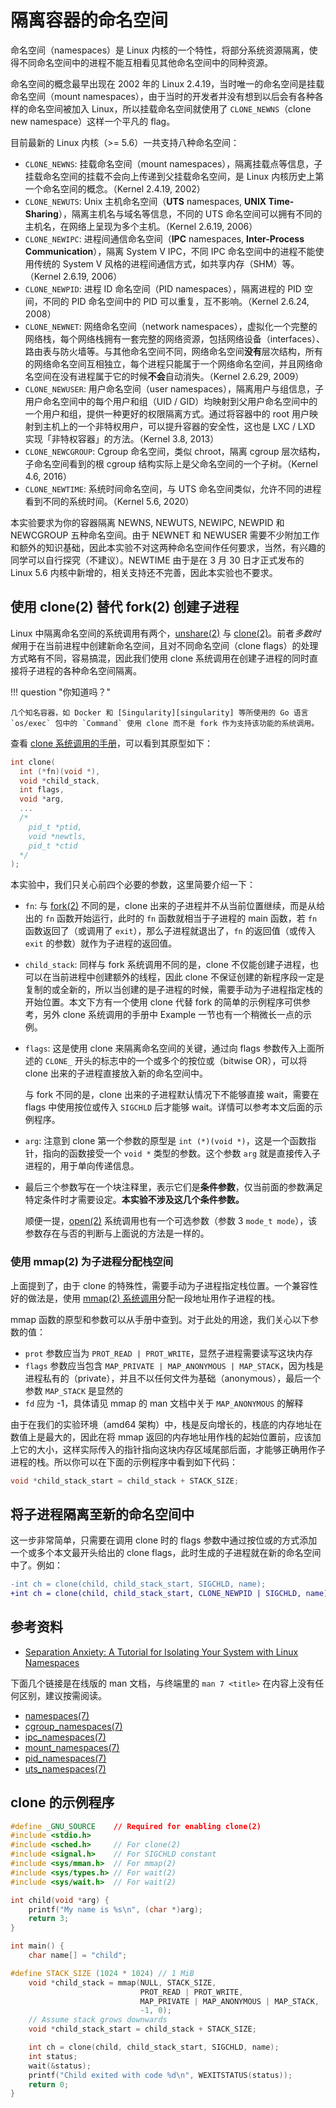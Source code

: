 # 隔离容器的命名空间

命名空间（namespaces）是 Linux 内核的一个特性，将部分系统资源隔离，使得不同命名空间中的进程不能互相看见其他命名空间中的同种资源。

命名空间的概念最早出现在 2002 年的 Linux 2.4.19，当时唯一的命名空间是挂载命名空间（mount namespaces），由于当时的开发者并没有想到以后会有各种各样的命名空间被加入 Linux，所以挂载命名空间就使用了 `CLONE_NEWNS`（clone new namespace）这样一个平凡的 flag。

目前最新的 Linux 内核（&gt;= 5.6）一共支持八种命名空间：

- `CLONE_NEWNS`: 挂载命名空间（mount namespaces），隔离挂载点等信息，子挂载命名空间的挂载不会向上传递到父挂载命名空间，是 Linux 内核历史上第一个命名空间的概念。（Kernel 2.4.19, 2002）
- `CLONE_NEWUTS`: Unix 主机命名空间（**UTS** namespaces, **UNIX Time-Sharing**），隔离主机名与域名等信息，不同的 UTS 命名空间可以拥有不同的主机名，在网络上呈现为多个主机。（Kernel 2.6.19, 2006）
- `CLONE_NEWIPC`: 进程间通信命名空间（**IPC** namespaces, **Inter-Process Communication**），隔离 System V IPC，不同 IPC 命名空间中的进程不能使用传统的 System V 风格的进程间通信方式，如共享内存（SHM）等。（Kernel 2.6.19, 2006）
- `CLONE_NEWPID`: 进程 ID 命名空间（PID namespaces），隔离进程的 PID 空间，不同的 PID 命名空间中的 PID 可以重复，互不影响。（Kernel 2.6.24, 2008）
- `CLONE_NEWNET`: 网络命名空间（network namespaces），虚拟化一个完整的网络栈，每个网络栈拥有一套完整的网络资源，包括网络设备（interfaces）、路由表与防火墙等。与其他命名空间不同，网络命名空间**没有**层次结构，所有的网络命名空间互相独立，每个进程只能属于一个网络命名空间，并且网络命名空间在没有进程属于它的时候**不会**自动消失。（Kernel 2.6.29, 2009）
- `CLONE_NEWUSER`: 用户命名空间（user namespaces），隔离用户与组信息，子用户命名空间中的每个用户和组（UID / GID）均映射到父用户命名空间中的一个用户和组，提供一种更好的权限隔离方式。通过将容器中的 root 用户映射到主机上的一个非特权用户，可以提升容器的安全性，这也是 LXC / LXD 实现「非特权容器」的方法。（Kernel 3.8, 2013）
- `CLONE_NEWCGROUP`: Cgroup 命名空间，类似 chroot，隔离 cgroup 层次结构，子命名空间看到的根 cgroup 结构实际上是父命名空间的一个子树。（Kernel 4.6, 2016）
- `CLONE_NEWTIME`: 系统时间命名空间，与 UTS 命名空间类似，允许不同的进程看到不同的系统时间。（Kernel 5.6, 2020）

本实验要求为你的容器隔离 NEWNS, NEWUTS, NEWIPC, NEWPID 和 NEWCGROUP 五种命名空间。由于 NEWNET 和 NEWUSER 需要不少附加工作和额外的知识基础，因此本实验不对这两种命名空间作任何要求，当然，有兴趣的同学可以自行探究（不建议）。NEWTIME 由于是在 3 月 30 日才正式发布的 Linux 5.6 内核中新增的，相关支持还不完善，因此本实验也不要求。

## 使用 clone(2) 替代 fork(2) 创建子进程

Linux 中隔离命名空间的系统调用有两个，[unshare(2)][unshare.2] 与 [clone(2)][clone.2]。前者*多数时候*用于在当前进程中创建新命名空间，且对不同命名空间（clone flags）的处理方式略有不同，容易搞混，因此我们使用 clone 系统调用在创建子进程的同时直接将子进程的各种命名空间隔离。

!!! question "你知道吗？"

    几个知名容器，如 Docker 和 [Singularity][singularity] 等所使用的 Go 语言 `os/exec` 包中的 `Command` 使用 clone 而不是 fork 作为支持该功能的系统调用。

查看 [clone 系统调用的手册][clone.2]，可以看到其原型如下：

```c
int clone(
  int (*fn)(void *),
  void *child_stack,
  int flags,
  void *arg,
  ...
  /*
    pid_t *ptid,
    void *newtls,
    pid_t *ctid
  */
);
```

本实验中，我们只关心前四个必要的参数，这里简要介绍一下：

- `fn`: 与 [fork(2)][fork.2] 不同的是，clone 出来的子进程并不从当前位置继续，而是从给出的 `fn` 函数开始运行，此时的 `fn` 函数就相当于子进程的 main 函数，若 `fn` 函数返回了（或调用了 `exit`），那么子进程就退出了，`fn` 的返回值（或传入 `exit` 的参数）就作为子进程的返回值。
- `child_stack`: 同样与 fork 系统调用不同的是，clone 不仅能创建子进程，也可以在当前进程中创建额外的线程，因此 clone 不保证创建的新程序段一定是复制的或全新的，所以当创建的是子进程的时候，需要手动为子进程指定栈的开始位置。本文下方有一个使用 clone 代替 fork 的简单的示例程序可供参考，另外 clone 系统调用的手册中 Example 一节也有一个稍微长一点的示例。
- `flags`: 这是使用 clone 来隔离命名空间的关键，通过向 flags 参数传入上面所述的 `CLONE_` 开头的标志中的一个或多个的按位或（bitwise OR），可以将 clone 出来的子进程直接放入新的命名空间中。

  与 fork 不同的是，clone 出来的子进程默认情况下不能够直接 wait，需要在 flags 中使用按位或传入 `SIGCHLD` 后才能够 wait。详情可以参考本文后面的示例程序。

- `arg`: 注意到 clone 第一个参数的原型是 `int (*)(void *)`，这是一个函数指针，指向的函数接受一个 `void *` 类型的参数。这个参数 `arg` 就是直接传入子进程的，用于单向传递信息。
- 最后三个参数写在一个块注释里，表示它们是**条件参数**，仅当前面的参数满足特定条件时才需要设定。**本实验不涉及这几个条件参数。**

  顺便一提，[open(2)][open.2] 系统调用也有一个可选参数（参数 3 `mode_t mode`），该参数存在与否的判断与上面说的方法是一样的。

  [unshare.2]: http://man7.org/linux/man-pages/man2/unshare.2.html
  [clone.2]: http://man7.org/linux/man-pages/man2/clone.2.html
  [fork.2]: http://man7.org/linux/man-pages/man2/fork.2.html
  [open.2]: http://man7.org/linux/man-pages/man2/open.2.html

  [singularity]: https://en.wikipedia.org/wiki/Singularity_(software)

### 使用 mmap(2) 为子进程分配栈空间

上面提到了，由于 clone 的特殊性，需要手动为子进程指定栈位置。一个兼容性好的做法是，使用 [mmap(2) 系统调用][mmap.2]分配一段地址用作子进程的栈。

mmap 函数的原型和参数可以从手册中查到。对于此处的用途，我们关心以下参数的值：

- `prot` 参数应当为 `PROT_READ | PROT_WRITE`，显然子进程需要读写这块内存
- `flags` 参数应当包含 `MAP_PRIVATE | MAP_ANONYMOUS | MAP_STACK`，因为栈是进程私有的（private），并且不以任何文件为基础（anonymous），最后一个参数 `MAP_STACK` 是显然的
- `fd` 应为 -1，具体请见 mmap 的 man 文档中关于 `MAP_ANONYMOUS` 的解释

由于在我们的实验环境（amd64 架构）中，栈是反向增长的，栈底的内存地址在数值上是最大的，因此在将 mmap 返回的内存地址用作栈的起始位置前，应该加上它的大小，这样实际传入的指针指向这块内存区域尾部后面，才能够正确用作子进程的栈。所以你可以在下面的示例程序中看到如下代码：

```c
void *child_stack_start = child_stack + STACK_SIZE;
```

  [mmap.2]: http://man7.org/linux/man-pages/man2/mmap.2.html

## 将子进程隔离至新的命名空间中

这一步非常简单，只需要在调用 clone 时的 flags 参数中通过按位或的方式添加一个或多个本文最开头给出的 clone flags，此时生成的子进程就在新的命名空间中了。例如：

```diff
-int ch = clone(child, child_stack_start, SIGCHLD, name);
+int ch = clone(child, child_stack_start, CLONE_NEWPID | SIGCHLD, name);
```

## 参考资料

- [Separation Anxiety: A Tutorial for Isolating Your System with Linux Namespaces](https://www.toptal.com/linux/separation-anxiety-isolating-your-system-with-linux-namespaces)

下面几个链接是在线版的 man 文档，与终端里的 `man 7 <title>` 在内容上没有任何区别，建议按需阅读。

- [namespaces(7)](http://man7.org/linux/man-pages/man7/namespaces.7.html)
- [cgroup\_namespaces(7)](http://man7.org/linux/man-pages/man7/cgroup_namespaces.7.html)
- [ipc\_namespaces(7)](http://man7.org/linux/man-pages/man7/ipc_namespaces.7.html)
- [mount\_namespaces(7)](http://man7.org/linux/man-pages/man7/mount_namespaces.7.html)
- [pid\_namespaces(7)](http://man7.org/linux/man-pages/man7/pid_namespaces.7.html)
- [uts\_namespaces(7)](http://man7.org/linux/man-pages/man7/uts_namespaces.7.html)

## clone 的示例程序

```c
#define _GNU_SOURCE    // Required for enabling clone(2)
#include <stdio.h>
#include <sched.h>     // For clone(2)
#include <signal.h>    // For SIGCHLD constant
#include <sys/mman.h>  // For mmap(2)
#include <sys/types.h> // For wait(2)
#include <sys/wait.h>  // For wait(2)

int child(void *arg) {
    printf("My name is %s\n", (char *)arg);
    return 3;
}

int main() {
    char name[] = "child";

#define STACK_SIZE (1024 * 1024) // 1 MiB
    void *child_stack = mmap(NULL, STACK_SIZE,
                             PROT_READ | PROT_WRITE,
                             MAP_PRIVATE | MAP_ANONYMOUS | MAP_STACK,
                             -1, 0);
    // Assume stack grows downwards
    void *child_stack_start = child_stack + STACK_SIZE;

    int ch = clone(child, child_stack_start, SIGCHLD, name);
    int status;
    wait(&status);
    printf("Child exited with code %d\n", WEXITSTATUS(status));
    return 0;
}
```
